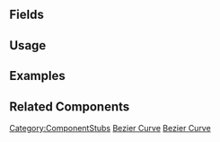 <languages></languages> <translate>

## Fields

## Usage

## Examples

## Related Components

</translate>

[Category:ComponentStubs](Category:ComponentStubs "wikilink") [Bezier
Curve](Category:Components{{#translation:}} "wikilink") [Bezier
Curve](Category:Components:Uncategorized{{#translation:}} "wikilink")